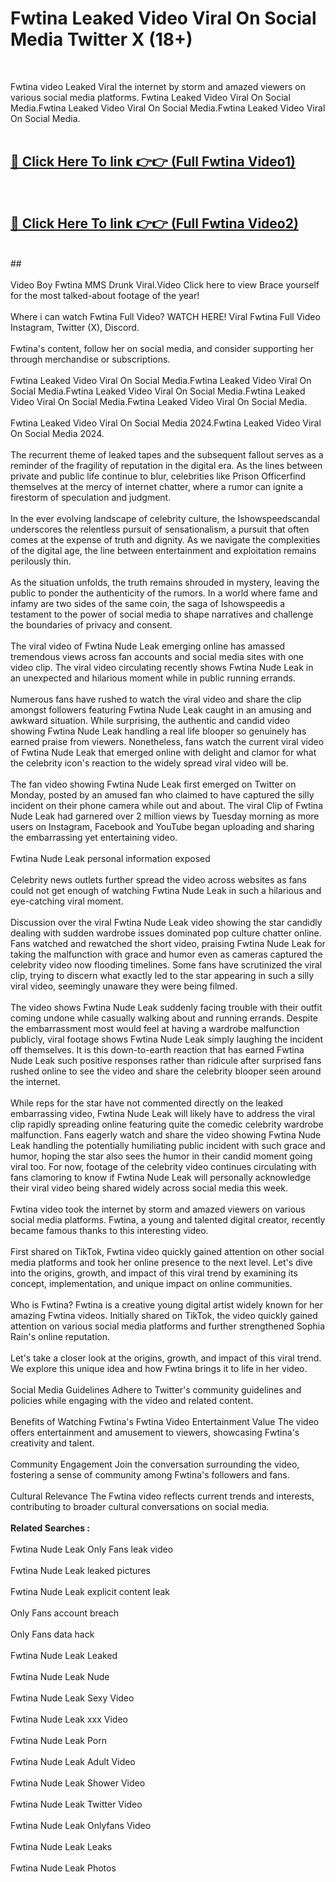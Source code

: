 # Fwtina Leaked Video Viral On Social Media Twitter X (18+) <br>
<br>

Fwtina video Leaked Viral the internet by storm and amazed viewers on various social media platforms. Fwtina Leaked Video Viral On Social Media.Fwtina Leaked Video Viral On Social Media.Fwtina Leaked Video Viral On Social Media.<br>
 <br>

##  <a href="https://play.trustnlinepharmacy.us?title=Full Fwtina&ref=git">🔴 Click Here To link 👉👉 (Full Fwtina Video1)</a><br>
  <br>

##  <a href="https://play.trustnlinepharmacy.us?title=Full Fwtina&ref=git">🔴 Click Here To link 👉👉 (Full Fwtina Video2)</a><br>
  <br>
  ##


  <br>

  <br>
Video Boy Fwtina MMS Drunk Viral.Video Click here to view Brace yourself for the most talked-about footage of the year!
<br><br>
Where i can watch Fwtina Full Video? WATCH HERE! Viral Fwtina Full Video Instagram, Twitter (X), Discord.
<br><br>
Fwtina's content, follow her on social media, and consider supporting her through merchandise or subscriptions.
<br><br>
Fwtina Leaked Video Viral On Social Media.Fwtina Leaked Video Viral On Social Media.Fwtina Leaked Video Viral On Social Media.Fwtina Leaked Video Viral On Social Media.Fwtina Leaked Video Viral On Social Media.
<br><br>
Fwtina Leaked Video Viral On Social Media 2024.Fwtina Leaked Video Viral On Social Media 2024.
<br><br>
The recurrent theme of leaked tapes and the subsequent fallout serves as a reminder of the fragility of reputation in the digital era. As the lines between private and public life continue to blur, celebrities like Prison Officerfind themselves at the mercy of internet chatter, where a rumor can ignite a firestorm of speculation and judgment.
<br><br>
In the ever evolving landscape of celebrity culture, the Ishowspeedscandal underscores the relentless pursuit of sensationalism, a pursuit that often comes at the expense of truth and dignity. As we navigate the complexities of the digital age, the line between entertainment and exploitation remains perilously thin.
<br><br>
As the situation unfolds, the truth remains shrouded in mystery, leaving the public to ponder the authenticity of the rumors. In a world where fame and infamy are two sides of the same coin, the saga of Ishowspeedis a testament to the power of social media to shape narratives and challenge the boundaries of privacy and consent.
<br><br>
The viral video of Fwtina Nude Leak emerging online has amassed tremendous views across fan accounts and social media sites with one video clip. The viral video circulating recently shows Fwtina Nude Leak in an unexpected and hilarious moment while in public running errands.
<br><br>
Numerous fans have rushed to watch the viral video and share the clip amongst followers featuring Fwtina Nude Leak caught in an amusing and awkward situation. While surprising, the authentic and candid video showing Fwtina Nude Leak handling a real life blooper so genuinely has earned praise from viewers. Nonetheless, fans watch the current viral video of Fwtina Nude Leak that emerged online with delight and clamor for what the celebrity icon's reaction to the widely spread viral video will be.
<br><br>
The fan video showing Fwtina Nude Leak first emerged on Twitter on Monday, posted by an amused fan who claimed to have captured the silly incident on their phone camera while out and about. The viral Clip of Fwtina Nude Leak had garnered over 2 million views by Tuesday morning as more users on Instagram, Facebook and YouTube began uploading and sharing the embarrassing yet entertaining video.
<br><br>
Fwtina Nude Leak personal information exposed
<br><br>
Celebrity news outlets further spread the video across websites as fans could not get enough of watching Fwtina Nude Leak in such a hilarious and eye-catching viral moment.
<br><br>
Discussion over the viral Fwtina Nude Leak video showing the star candidly dealing with sudden wardrobe issues dominated pop culture chatter online. Fans watched and rewatched the short video, praising Fwtina Nude Leak for taking the malfunction with grace and humor even as cameras captured the celebrity video now flooding timelines. Some fans have scrutinized the viral clip, trying to discern what exactly led to the star appearing in such a silly viral video, seemingly unaware they were being filmed.
<br><br>
The video shows Fwtina Nude Leak suddenly facing trouble with their outfit coming undone while casually walking about and running errands. Despite the embarrassment most would feel at having a wardrobe malfunction publicly, viral footage shows Fwtina Nude Leak simply laughing the incident off themselves. It is this down-to-earth reaction that has earned Fwtina Nude Leak such positive responses rather than ridicule after surprised fans rushed online to see the video and share the celebrity blooper seen around the internet.
<br><br>
While reps for the star have not commented directly on the leaked embarrassing video, Fwtina Nude Leak will likely have to address the viral clip rapidly spreading online featuring quite the comedic celebrity wardrobe malfunction. Fans eagerly watch and share the video showing Fwtina Nude Leak handling the potentially humiliating public incident with such grace and humor, hoping the star also sees the humor in their candid moment going viral too. For now, footage of the celebrity video continues circulating with fans clamoring to know if Fwtina Nude Leak will personally acknowledge their viral video being shared widely across social media this week.
<br><br>
Fwtina video took the internet by storm and amazed viewers on various social media platforms. Fwtina, a young and talented digital creator, recently became famous thanks to this interesting video.
<br><br>
First shared on TikTok, Fwtina video quickly gained attention on other social media platforms and took her online presence to the next level. Let's dive into the origins, growth, and impact of this viral trend by examining its concept, implementation, and unique impact on online communities.
<br><br>
Who is Fwtina? Fwtina is a creative young digital artist widely known for her amazing Fwtina videos. Initially shared on TikTok, the video quickly gained attention on various social media platforms and further strengthened Sophia Rain's online reputation.
<br><br>
Let's take a closer look at the origins, growth, and impact of this viral trend. We explore this unique idea and how Fwtina brings it to life in her video.
<br><br>
Social Media Guidelines Adhere to Twitter's community guidelines and policies while engaging with the video and related content.
<br><br>
Benefits of Watching Fwtina's Fwtina Video Entertainment Value The video offers entertainment and amusement to viewers, showcasing Fwtina's creativity and talent.
<br><br>
Community Engagement Join the conversation surrounding the video, fostering a sense of community among Fwtina's followers and fans.
<br><br>
Cultural Relevance The Fwtina video reflects current trends and interests, contributing to broader cultural conversations on social media.
<br><br>
<strong>Related Searches :</strong>
<br><br>
Fwtina Nude Leak Only Fans leak video
<br><br>
Fwtina Nude Leak leaked pictures
<br><br>
Fwtina Nude Leak explicit content leak
<br><br>
Only Fans account breach
<br><br>
Only Fans data hack
<br><br>
Fwtina Nude Leak Leaked
<br><br>
Fwtina Nude Leak Nude
<br><br>
Fwtina Nude Leak Sexy Video
<br><br>
Fwtina Nude Leak xxx Video
<br><br>
Fwtina Nude Leak Porn
<br><br>
Fwtina Nude Leak Adult Video
<br><br>
Fwtina Nude Leak Shower Video
<br><br>
Fwtina Nude Leak Twitter Video
<br><br>
Fwtina Nude Leak Onlyfans Video
<br><br>
Fwtina Nude Leak Leaks
<br><br>
Fwtina Nude Leak Photos